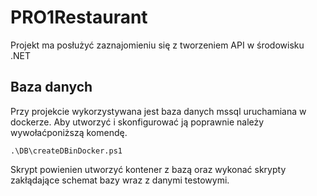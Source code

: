 ﻿# PRO1Restaurant

Projekt ma posłużyć zaznajomieniu się z tworzeniem API w środowisku .NET

## Baza danych

Przy projekcie wykorzystywana jest baza danych mssql uruchamiana w dockerze. Aby utworzyć i skonfigurować ją poprawnie należy wywołaćponiższą komendę.

```
.\DB\createDBinDocker.ps1
```

Skrypt powienien utworzyć kontener z bazą oraz wykonać skrypty zakłądające schemat bazy wraz z danymi testowymi.
